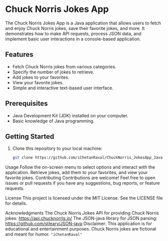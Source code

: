 # Chuck Norris Jokes App

The Chuck Norris Jokes App is a Java application that allows users to fetch and enjoy Chuck Norris jokes, save their favorite jokes, and more. It demonstrates how to make API requests, process JSON data, and implement basic user interactions in a console-based application.

## Features

- Fetch Chuck Norris jokes from various categories.
- Specify the number of jokes to retrieve.
- Add jokes to your favorites.
- View your favorite jokes.
- Simple and interactive text-based user interface.

## Prerequisites

- Java Development Kit (JDK) installed on your computer.
- Basic knowledge of Java programming.

## Getting Started

1. Clone this repository to your local machine:

   ```bash
   git clone https://github.com/iChetanRaval/ChuckNorris_JokesApp_Java.git
Usage
Follow the on-screen menu to select options and interact with the application.
Retrieve jokes, add them to your favorites, and view your favorite jokes.
Contributing
Contributions are welcome! Feel free to open issues or pull requests if you have any suggestions, bug reports, or feature requests.

License
This project is licensed under the MIT License. See the LICENSE file for details.

Acknowledgments
The Chuck Norris Jokes API for providing Chuck Norris jokes: https://api.chucknorris.io/
The JSON-java library for JSON parsing: https://github.com/stleary/JSON-java
Disclaimer: This application is for educational and entertainment purposes. Chuck Norris jokes are fictional and meant for humor.
 `"iChetanRaval"`
